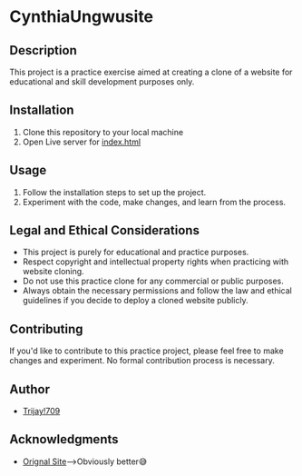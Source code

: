 # CynthiaUngwusite


## Description
This project is a practice exercise aimed at creating a clone of a website for educational and skill development purposes only.

## Installation
1. Clone this repository to your local machine
2. Open Live server for [index.html](./index.html)

## Usage
1. Follow the installation steps to set up the project.
2. Experiment with the code, make changes, and learn from the process.

## Legal and Ethical Considerations
- This project is purely for educational and practice purposes.
- Respect copyright and intellectual property rights when practicing with website cloning.
- Do not use this practice clone for any commercial or public purposes.
- Always obtain the necessary permissions and follow the law and ethical guidelines if you decide to deploy a cloned website publicly.

## Contributing
If you'd like to contribute to this practice project, please feel free to make changes and experiment. No formal contribution process is necessary.

## Author
- [Trijay!709](https://github.com/Trijay1709)

## Acknowledgments
- [Orignal Site](https://www.cynthiaugwu.com/)-->Obviously better:sweat_smile:
